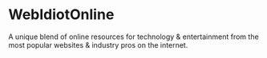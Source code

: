 # WebIdiotOnline
A unique blend of online resources for technology &amp; entertainment from the most popular websites &amp; industry pros on the internet.
